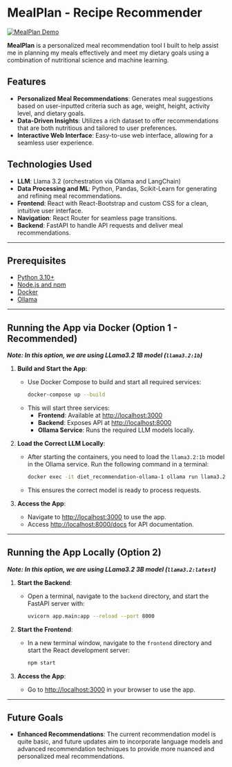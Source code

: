 # MealPlan - Recipe Recommender

[![MealPlan Demo](banner.jpg)](assets/MealPlanDemo.mp4)

**MealPlan** is a personalized meal recommendation tool I built to help assist me in planning my meals effectively and meet my dietary goals using a combination of nutritional science and machine learning.

## Features

- **Personalized Meal Recommendations**: Generates meal suggestions based on user-inputted criteria such as age, weight, height, activity level, and dietary goals.
- **Data-Driven Insights**: Utilizes a rich dataset to offer recommendations that are both nutritious and tailored to user preferences.
- **Interactive Web Interface**: Easy-to-use web interface, allowing for a seamless user experience.

## Technologies Used

- **LLM**: Llama 3.2 (orchestration via Ollama and LangChain)
- **Data Processing and ML**: Python, Pandas, Scikit-Learn for generating and refining meal recommendations.
- **Frontend**: React with React-Bootstrap and custom CSS for a clean, intuitive user interface.
- **Navigation**: React Router for seamless page transitions.
- **Backend**: FastAPI to handle API requests and deliver meal recommendations.

---

## Prerequisites

- [Python 3.10+](https://www.python.org/downloads/)
- [Node.js and npm](https://nodejs.org/)
- [Docker](https://www.docker.com/)
- [Ollama](https://ollama.com/)
---

## Running the App via Docker (Option 1 - Recommended)

***Note: In this option, we are using LLama3.2 1B model (`llama3.2:1b`)***

1. **Build and Start the App**:
   - Use Docker Compose to build and start all required services:
     ```bash
     docker-compose up --build
     ```
   - This will start three services:
     - **Frontend**: Available at [http://localhost:3000](http://localhost:3000)
     - **Backend**: Exposes API at [http://localhost:8000](http://localhost:8000)
     - **Ollama Service**: Runs the required LLM models locally.

2. **Load the Correct LLM Locally**:
   - After starting the containers, you need to load the `llama3.2:1b` model in the Ollama service. Run the following command in a terminal:
     ```bash
     docker exec -it diet_recommendation-ollama-1 ollama run llama3.2:1b
     ```
   - This ensures the correct model is ready to process requests.

3. **Access the App**:
   - Navigate to [http://localhost:3000](http://localhost:3000) to use the app.
   - Access [http://localhost:8000/docs](http://localhost:8000/docs) for API documentation.

---

## Running the App Locally (Option 2)

***Note: In this option, we are using LLama3.2 3B model (`llama3.2:latest`)***

1. **Start the Backend**:
   - Open a terminal, navigate to the `backend` directory, and start the FastAPI server with:
     ```bash
     uvicorn app.main:app --reload --port 8000
     ```

2. **Start the Frontend**:
   - In a new terminal window, navigate to the `frontend` directory and start the React development server:
     ```bash
     npm start
     ```

3. **Access the App**:
   - Go to [http://localhost:3000](http://localhost:3000) in your browser to use the app.

---

## Future Goals

- **Enhanced Recommendations**: The current recommendation model is quite basic, and future updates aim to incorporate language models and advanced recommendation techniques to provide more nuanced and personalized meal recommendations.
